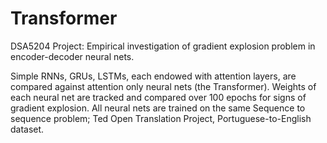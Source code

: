 # Transformer
DSA5204 Project: Empirical investigation of gradient explosion problem in encoder-decoder neural nets. 

Simple RNNs, GRUs, LSTMs, each endowed with attention layers, are compared against attention only neural nets (the Transformer). Weights of each neural net are tracked and compared over 100 epochs for signs of gradient explosion. 
All neural nets are trained on the same Sequence to sequence problem; Ted Open Translation Project, Portuguese-to-English dataset.
